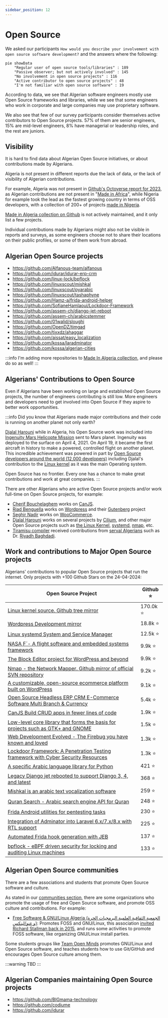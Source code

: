 ```yaml
---
sidebar_position: 12
---
```


# Open Source

We asked our participants `How would you describe your involvement with open source software development?` and the answers where the following:

```mermaid
pie showData
    "Regular user of open source tools/libraries" : 189
    "Passive observer; but not actively involved" : 145
    "No involvement in open source projects" : 116
    "Active contributor to open source projects" : 48
    "I'm not familiar with open source software" : 19
```

According to data, we see that Algerian software engineers mostly use Open Source frameworks and libraries, while we see that some engineers who work in corporate and large companies may use proprietary software.

We also see that few of our survey participants consider themselves active contributors to Open Source projects. 57% of them are senior engineers, 15% are mid-level engineers, 8% have managerial or leadership roles, and the rest are juniors.

## Visibility

It is hard to find data about Algerian Open Source initiatives, or about contributions made by Algerians.

Algeria is not present in different reports due the lack of data, or the lack of visibility of Algerian contributions.

For example, Algeria was not present in [Github's Octoverse report for 2023](https://github.blog/2023-11-08-the-state-of-open-source-and-ai/#fastest-growing-developer-communities-in-africa), as Algerian contributions are not present in "[Made in Africa](https://github.com/collections/made-in-africa)", while Nigeria for example took the lead as the fastest growing country in terms of OSS developers, with a collection of 200+ of projects [made in Nigeria](https://github.com/acekyd/made-in-nigeria).

[Made in Algeria collection on Github](https://github.com/collections/made-in-algeria) is not actively maintained, and it only list a few projects.

Individual contributions made by Algerians might also not be visible in reports and surveys, as some engineers choose not to share their locations on their public profiles, or some of them work from abroad.

## Algerian Open Source projects

- https://github.com/Alfanous-team/alfanous
- https://github.com/idurar/idurar-erp-crm
- https://github.com/linux-lock/bpflock
- https://github.com/linuxscout/mishkal
- https://github.com/linuxscout/pyarabic
- https://github.com/linuxscout/tashaphyne
- https://github.com/Hamz-a/frida-android-helper
- https://github.com/SofianeHamlaoui/Lockdoor-Framework
- https://github.com/assem-ch/django-jet-reboot
- https://github.com/assem-ch/arabicstemmer
- https://github.com/01walid/sloughi
- https://github.com/OpenDZ/timgad
- https://github.com/tixxdz/ahaggar
- https://github.com/aissat/easy_localization
- https://github.com/kossa/laradminator
- https://github.com/kossa/algerian-cities

:::info
I'm adding more repositories to [Made In Algeria collection](https://github.com/github/explore/pull/4279), and please do so as well!
:::

## Algerians' Contributions to Open Source

Even if Algerians have been working on large and established Open Source projects, the number of engineers
contributing is still low. More engineers and developers need to get involved into Open Source if they aspire to
better work opportunities.

:::info
Did you know that Algerians made major contributions and their code is running on another planet not only earth?

[Djalal Harouni](https://github.com/tixxdz) while in Algeria, his Open Source work was included into [Ingenuity Mars Helicopte Mission](https://www.jpl.nasa.gov/missions/ingenuity)
sent to Mars planet. Ingenuity was deployed to the surface on April 4, 2021. On April 19, it became the first aircraft in history to make a powered, controlled flight on another
planet.
This incredible achievement was powered in part by [Open Source developers around the world (12,000 developers)](https://github.blog/2021-04-19-open-source-goes-to-mars/)
including Djalal's contribution to the [Linux kernel](https://github.com/torvalds/linux) as it was the main Operating system.

Open Source has no frontier. Every one has a chance to make great contributions and work at great companies.
:::

There are other Algerians who are active Open Source projects and/or work full-time on Open Source projects, for example:

- [Cherif Bouchelaghem](https://github.com/cherifGsoul) works on [CanJS](https://github.com/canjs).
- [Riad Benguella](https://github.com/youknowriad) works on [Wordpress](https://github.com/wordpress) and their [Gutenberg](https://github.com/WordPress/gutenberg) project
- [Seghir Nadir](https://github.com/senadir) works on  [WooCommerce](https://github.com/woocommerce/woocommerce).
- [Djalal Harouni](https://github.com/tixxdz) works on several projects by [Cilium](https://github.com/cilium), and other major Open Source projects such as [the Linux Kernel](https://github.com/torvalds/linux), [systemd](https://github.com/systemd/systemd), [nmap](https://nmap.org/), etc.
- [Tiramisu compiler](https://github.com/Tiramisu-Compiler/tiramisu) received contributions from [serval Algerians](https://github.com/Tiramisu-Compiler/tiramisu/blob/master/CONTRIBUTORS) such as Dr. [Riyadh Baghdadi](https://github.com/rbaghdadi).

## Work and contributions to Major Open Source projects

Algerians' contributions to popular Open Source projects that run the internet. Only projects with +100 Github Stars on the 24-04-2024:

|  Open Source Project  |    Github   ⭐  |
|--------------------------------------------------------------------------------------------------------------------|---------------|
| [Linux kernel source. Github tree mirror](https://github.com/torvalds/linux)                                       |   170.0k   ⭐ |
| [Wordpress Development mirror](https://github.com/WordPress/WordPress)                                             |    18.8k   ⭐ |
| [Linux systemd System and Service Manager](https://github.com/systemd/systemd)                                     |    12.5k   ⭐ |
| [NASA F´- A flight software and embedded systems framework](https://github.com/nasa/fprime)                        |     9.9k   ⭐ |
| [The Block Editor project for WordPress and beyond](https://github.com/WordPress/gutenberg)                        |     9.9k   ⭐ |
| [Nmap - the Network Mapper. Github mirror of official SVN repository](https://github.com/nmap/nmap)                |     9.2k   ⭐ |
| [A customizable, open-source ecommerce platform built on WordPress](https://github.com/woocommerce/woocommerce)    |     9.1k   ⭐ |
| [Open Source Headless ERP CRM E-Commerce Software Multi Branch & Currency](https://github.com/idurar/idurar-erp-crm)|    5.4k   ⭐ |
| [CanJS Build CRUD apps in fewer lines of code](https://github.com/canjs/canjs)                                     |     1.9k   ⭐ |
| [Low-level core library that forms the basis for projects such as GTK+ and GNOME](https://github.com/GNOME/glib)   |     1.5k   ⭐ |
| [Web Development Evolved - The Firebug you have known and loved](https://github.com/firebug/firebug)               |     1.3k   ⭐ |
| [Lockdoor Framework: A Penetration Testing framework with Cyber Security Resources](https://github.com/SofianeHamlaoui/Lockdoor-Framework)|     1.3k   ⭐ |
| [A specific Arabic language library for Python](https://github.com/linuxscout/pyarabic)                            |      421   ⭐ |
| [Legacy Django jet rebooted to support Django 3, 4, and latest](https://github.com/assem-ch/django-jet-reboot)     |      368   ⭐ |
| [Mishkal is an arabic text vocalization software](https://github.com/linuxscout/mishkal)                           |      259   ⭐ |
| [Quran Search - Arabic search engine API for Quran](https://github.com/Alfanous-team/alfanous)                     |      248   ⭐ |
| [Frida Android utilities for pentesting tasks](https://github.com/Hamz-a/frida-android-helper)                     |      230   ⭐ |
| [Integration of Adminator into Laravel 6.x/7.x/8.x with RTL support](https://github.com/kossa/laradminator)        |      225   ⭐ |
| [Automated Frida hook generation with JEB ](https://github.com/Hamz-a/jeb2frida)                                   |      137   ⭐ |
| [bpflock - eBPF driven security for locking and auditing Linux machines](https://github.com/linux-lock/bpflock)    |      133   ⭐ |


## Algerian Open Source communities

There are a few associations and students that promote Open Source software and culture.

As stated in our [communities section](/docs/insights/communities.md), there are some organizations who promote the usage of free and Open Source software, and promote OSS culture and contributions. For example:

- [Free Software & GNU/Linux Algeria (الجمعية الثقافية العلمية البرمجيات الحرة و غنو/لينكس)](https://www.facebook.com/fsgla): Promotes FOSS and GNU/Linux, this association [invited Richard Stallman back in 2015](https://www.fsf.org/events/rms-20150205-djelfa), and runs some activities to promote FOSS software, like organizing GNU/Linux install parties.

Some students groups like [Team Open Minds](https://github.com/open-minds/) promotes GNU/Linux and Open Source software, and teaches students how to use Git/GitHub and encourages Open Source culture among them.

:::warning
TBD
:::


## Algerian Companies maintaining Open Source projects

- https://github.com/BIGmama-technology
- https://github.com/codiume
- https://github.com/idurar
